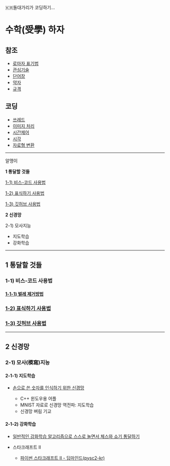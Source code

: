:kr:돌대가리가 코딩하기...

# 수학(受學) 하자

## 참조

- [로마자 표기법](./문서/로마자_표기법.md)
- [관심기술](./문서/관심기술-TED.md)
- [단어장](./문서/참조/단어장.md)
- [약자](./문서/참조/약자.md)
- [규격](./문서/참조/규격.md)


## 코딩

- [쓰레드](./문서/코딩/쓰레드.md)
- [이미지 처리](./문서/코딩/이미지처리.md)
- [시간제어](./문서/코딩/시간제어.md)
- [시각](./문서/코딩/시각.md)
- [자료형 변환](./문서/코딩/자료형_변환.md)


---

알맹이  

**1 통달할 것들**  

[1-1) 비스-코드 사용법](#비스-코드-사용법)  

[1-2) 표식하기 사용법](https://github.com/zeuseyera/Markdown_TongDal-kr)  

[1-3) 깃허브 사용법](https://github.com/zeuseyera/GitHub_Ga_MeoiJi-kr)  

**2 신경망**  

2-1) 모사지능  

- 지도학습  
- 강화학습  

---

## 1 통달할 것들

<a name="비스-코드-사용법"><a/>
### 1-1) 비스-코드 사용법  

#### [1-1-1) 벌레 제거방법](./문서/비스-코드/길잡이/비스-코드_벌레제거_방법.md)  

### [1-2) 표식하기 사용법](https://github.com/zeuseyera/Markdown_TongDal-kr)  

### [1-3) 깃허브 사용법](https://github.com/zeuseyera/GitHub_Ga_MeoiJi-kr)  

---

## 2 신경망

### 2-1) 모사(模寫)지능

#### 2-1-1) 지도학습

- [손으로 쓴 숫자를 인식하기 위한 신경망](https://github.com/zeuseyera/NN_for_Recognition_of_Handwritten_Digits-kr)

  - C++ 윈도우용 어플
  - MNIST 자료로 신경망 역전파: 지도학습
  - 신경망 벼림 기교


#### 2-1-2) 강화학습

- [일반적인 강화학습 알고리즘으로 스스로 놀면서 체스와 쇼기 통달하기](./문서/모사지능/강화학습/일반적인_강화학습_알고리즘으로_스스로_놀면서_체스와_쇼기_통달하기.md)

- 스타크래프트 II

  - [파이썬 스타크래프트 II - 딥마인드(pysc2-kr)](https://github.com/zeuseyera/pysc2-kr)




